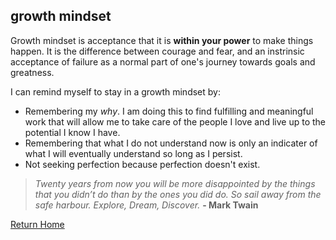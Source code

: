 ## growth mindset

Growth mindset is acceptance that it is **within your power** to make things happen. It is the difference between courage and fear, and an instrinsic acceptance of failure as a normal part of one's journey towards goals and greatness.

I can remind myself to stay in a growth mindset by:

* Remembering my _why_. I am doing this to find fulfilling and meaningful work that will allow me to take care of the people I love and live up to the potential I know I have.
* Remembering that what I do not understand now is only an indicater of what I will eventually understand so long as I persist.
* Not seeking perfection because perfection doesn't exist.

>_Twenty years from now you will be more disappointed by the things that you didn’t do than by the ones you did do. So sail away from the safe harbour. Explore, Dream, Discover._ **- Mark Twain**

[Return Home](README)
